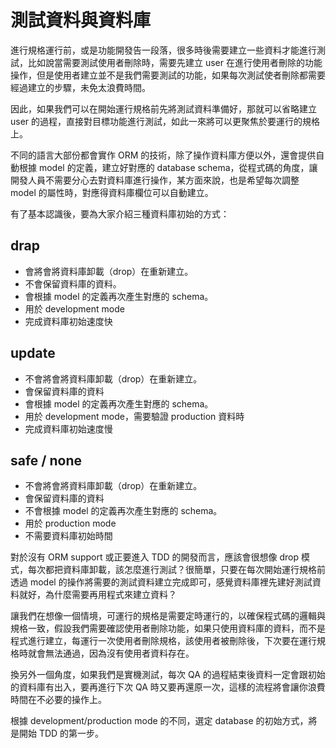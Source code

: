 測試資料與資料庫
================

進行規格運行前，或是功能開發告一段落，很多時後需要建立一些資料才能進行測試，比如說當需要測試使用者刪除時，需要先建立 user 在進行使用者刪除的功能操作，但是使用者建立並不是我們需要測試的功能，如果每次測試使者刪除都需要經過建立的步驟，未免太浪費時間。

因此，如果我們可以在開始運行規格前先將測試資料準備好，那就可以省略建立 user 的過程，直接對目標功能進行測試，如此一來將可以更聚焦於要運行的規格上。

不同的語言大部份都會實作 ORM 的技術，除了操作資料庫方便以外，還會提供自動根據 model 的定義，建立好對應的 database schema，從程式碼的角度，讓開發人員不需要分心去對資料庫進行操作，某方面來說，也是希望每次調整 model 的屬性時，對應得資料庫欄位可以自動建立。

有了基本認識後，要為大家介紹三種資料庫初始的方式：

drap
----

-	會將會將資料庫卸載（drop）在重新建立。
-	不會保留資料庫的資料。
-	會根據 model 的定義再次產生對應的 schema。
-	用於 development mode
-	完成資料庫初始速度快

update
------

-	不會將會將資料庫卸載（drop）在重新建立。
-	會保留資料庫的資料
-	會根據 model 的定義再次產生對應的 schema。
-	用於 development mode，需要驗證 production 資料時
-	完成資料庫初始速度慢

safe / none
-----------

-	不會將會將資料庫卸載（drop）在重新建立。
-	會保留資料庫的資料
-	不會根據 model 的定義再次產生對應的 schema。
-	用於 production mode
-	不需要資料庫初始時間

對於沒有 ORM support 或正要進入 TDD 的開發而言，應該會很想像 drop 模式，每次都把資料庫卸載，該怎麼進行測試？很簡單，只要在每次開始運行規格前透過 model 的操作將需要的測試資料建立完成即可，感覺資料庫裡先建好測試資料就好，為什麼需要再用程式來建立資料？

讓我們在想像一個情境，可運行的規格是需要定時運行的，以確保程式碼的邏輯與規格一致，假設我們需要確認使用者刪除功能，如果只使用資料庫的資料，而不是程式進行建立，每運行一次使用者刪除規格，該使用者被刪除後，下次要在運行規格時就會無法通過，因為沒有使用者資料存在。

換另外一個角度，如果我們是實機測試，每次 QA 的過程結束後資料一定會跟初始的資料庫有出入，要再進行下次 QA 時又要再還原一次，這樣的流程將會讓你浪費時間在不必要的操作上。

根據 development/production mode 的不同，選定 database 的初始方式，將是開始 TDD 的第一步。
